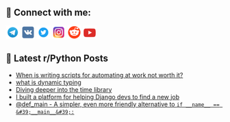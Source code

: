 ## 🔎 Connect with me:
[<img src="https://github.com/bullbesh/bullbesh/blob/main/images/Telegram.png" width="32" height="32" />](https://t.me/bullbesh)
[<img src="https://github.com/bullbesh/bullbesh/blob/main/images/VK.png" width="32" height="32" />](https://vk.com/bullbesh)
[<img src="https://github.com/bullbesh/bullbesh/blob/main/images/Twitter.png" width="32" height="32" />](https://twitter.com/bullbesh1)
[<img src="https://github.com/bullbesh/bullbesh/blob/main/images/Instagram.png" width="32" height="32" />](https://www.instagram.com/bullbesh)
[<img src="https://github.com/bullbesh/bullbesh/blob/main/images/Reddit.png" width="32" height="32" />](https://www.reddit.com/user/bullbesh)
[<img src="https://github.com/bullbesh/bullbesh/blob/main/images/YouTube.png" width="32" height="32" />](https://www.youtube.com/channel/UCtfjRs6uzgq5mfm8S06WTcg)

## 📕 Latest r/Python Posts
<!-- BLOG-POST-LIST:START -->
- [When is writing scripts for automating at work not worth it?](https://www.reddit.com/r/Python/comments/x3poxm/when_is_writing_scripts_for_automating_at_work/)
- [what is dynamic typing](https://www.reddit.com/r/Python/comments/x3lz5b/what_is_dynamic_typing/)
- [Diving deeper into the time library](https://www.reddit.com/r/Python/comments/x3hcqp/diving_deeper_into_the_time_library/)
- [I built a platform for helping Django devs to find a new job](https://www.reddit.com/r/Python/comments/x3d925/i_built_a_platform_for_helping_django_devs_to/)
- [@def_main - A simpler, even more friendly alternative to `if __name__ == &#39;__main__&#39;:`](https://www.reddit.com/r/Python/comments/x3atdr/def_main_a_simpler_even_more_friendly_alternative/)
<!-- BLOG-POST-LIST:END -->

